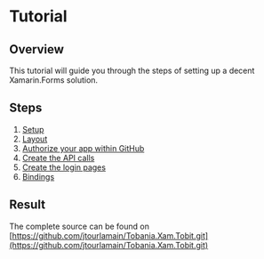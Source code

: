 # Tutorial

## Overview
This tutorial will guide you through the steps of setting up a decent Xamarin.Forms solution. 

## Steps
1. [Setup](setup.md)
1. [Layout](layout.md)
1. [Authorize your app within GitHub](github.md)
1. [Create the API calls](serviceagents.md)
1. [Create the login pages](login.md)
1. [Bindings](bindings.md)

## Result
The complete source can be found on [https://github.com/jtourlamain/Tobania.Xam.Tobit.git](https://github.com/jtourlamain/Tobania.Xam.Tobit.git)
